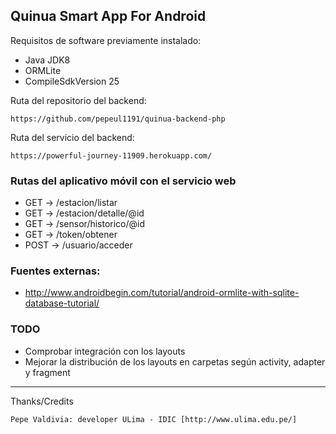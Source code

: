 ## Quinua Smart App For Android

Requisitos de software previamente instalado:

+ Java JDK8
+ ORMLite
+ CompileSdkVersion 25

Ruta del repositorio del backend:

	https://github.com/pepeul1191/quinua-backend-php
	
Ruta del servicio del backend:

    https://powerful-journey-11909.herokuapp.com/
  
### Rutas del aplicativo móvil con el servicio web

+ GET -> /estacion/listar
+ GET -> /estacion/detalle/@id
+ GET -> /sensor/historico/@id
+ GET -> /token/obtener
+ POST -> /usuario/acceder

### Fuentes externas:

+ http://www.androidbegin.com/tutorial/android-ormlite-with-sqlite-database-tutorial/

### TODO

+ Comprobar integración con los layouts
+ Mejorar la distribución de los layouts en carpetas según activity, adapter y fragment

---

 Thanks/Credits

    Pepe Valdivia: developer ULima - IDIC [http://www.ulima.edu.pe/]